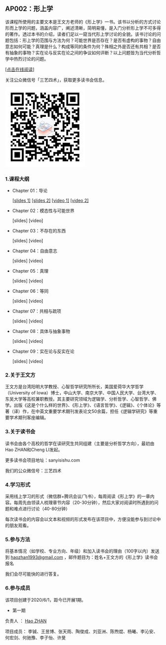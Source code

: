 
## AP002：形上学
该课程所使用的主要文本是王文方老师的《形上学》一书。该书以分析的方式讨论形而上学的问题，涵盖内容广，阐述清晰，简明易懂，是入门分析形上学不可多得的著作。透过本书的介绍，读者们足以一窥当代形上学讨论的全貌。该书讨论的问题包括：形上学的范围与方法为何？可能世界是否存在？是否有虚构的事物？自由意志如何可能？真理是什么？构成等同的条件为何？殊相之外是否还有共相？是否有抽象的事物？实在论与反实在论之间的争议如何评断？以上问题皆为当代分析哲学中热烈讨论的问题。

[[点击在线阅读]](https://tquadrivium.github.io/Metaphysics/)

关注公众微信号「三艺四术」，获取更多读书会信息。

![](img/qrcode.jpg)



### 1.课程大纲

- Chapter 01：导论

  [[slides 1]](slides/chapter01/01.pdf)  [[slides 2]](slides/chapter01/02.pdf)  [[video 1]](https://www.bilibili.com/video/BV1fZ4y1u7mA) [[video 2]](https://www.bilibili.com/video/BV1qp4y1q7Vt)

- Chapter 02：模态性与可能世界

  [slides] [video]

- Chapter 03：不存在的东西

  [slides] [video]

- Chapter 04：自由意志

  [slides] [video]

- Chapter 05：真理

  [slides] [video]

- Chapter 06：等同

  [slides] [video]

- Chapter 07：共相与疏项

  [slides] [video]

- Chapter 08：具体与抽象事物

  [slides] [video]

- Chapter 09：实在论与反实在论

  [slides] [video]

### 2.关于王文方

王文方是台湾阳明大学教授、心智哲学研究所所长，美国爱荷华大学哲学（University of Iowa）博士，中山大学、南京大学、中国人民大学、台湾大学、东吴大学等高校兼职教授。其主要研究领域为逻辑学、分析哲学、心智哲学、佛学。出版《这是个什么样的世界》、《形上学》、《语言哲学》、《逻辑》、《个体论》等著（译）作，在中英文重要学术期刊发表论文50余篇，担任《逻辑学研究》等重要学术期刊客座编辑。

### 3.关于读书会

读书会由各个高校的哲学在读研究生共同组建（主要是分析哲学方向），最初由Hao ZHAN和Cheng LI发起。

更多读书会项目地址：sanyisishu.com

我们的公众微信号：三艺四术

### 4.学习形式

采用线上学习的形式（微信群+腾讯会议/飞书），每周阅读《形上学》的一章内容。每周先由领读人梳理章节内容（20-30分钟），然后大家对阅读时所遇到的问题和难点进行讨论（40-80分钟）

每次读书会的内容会以文本和视频的形式发布在该项目中，方便没能参与到讨论中的朋友观看。

### 5.参与方法

将基本情况（如学校、专业方向、年级）和加入读书会的理由（100字以内）发送到 [haozhan1993@gmail.com](mailto:haozhan1993@gmail.com) ，邮件题目为：姓名+王文方的《形上学》读书会报名

我们会尽可能快的进行答复。


### 6.参与成员

该项目创建于2020/6/1，距今已开展1期。

- 第一期

负责人	：	[Hao ZHAN](https://github.com/zhanhao93)

项目成员：	李铖、王昱博、张天雨、陶俊成、刘亚洲、陈煦焜、杨曦、李沁安、何宏剑、何驰豫、李子怡、许旻
